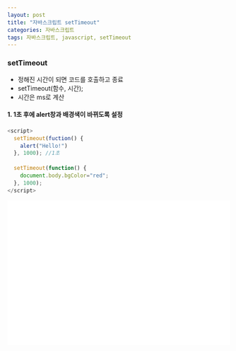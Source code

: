 ```yaml
---
layout: post
title: "자바스크립트 setTimeout"
categories: 자바스크립트
tags: 자바스크립트, javascript, setTimeout
---
```


### setTimeout

- 정해진 시간이 되면 코드를 호출하고 종료
- setTimeout(함수, 시간);
- 시간은 ms로 계산

#### 1. 1초 후에 alert창과 배경색이 바뀌도록 설정

```javascript
<script>
  setTimeout(fuction() {
    alert("Hello!")
  }, 1000); //1초

  setTimeout(function() {
    document.body.bgColor="red";
  }, 1000);
</script>
```

![jsp10_setTimeout_01](/image/jsp10_01.gif)
